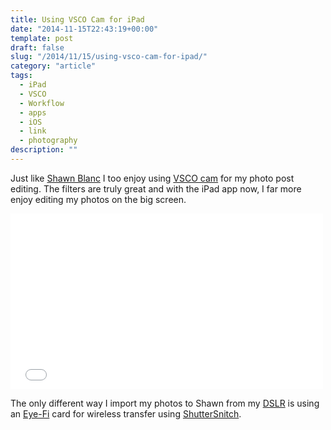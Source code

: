 ```yaml
---
title: Using VSCO Cam for iPad
date: "2014-11-15T22:43:19+00:00"
template: post
draft: false
slug: "/2014/11/15/using-vsco-cam-for-ipad/"
category: "article"
tags:
  - iPad
  - VSCO
  - Workflow
  - apps
  - iOS
  - link
  - photography
description: ""
---
```


Just like [Shawn Blanc](http://shawnblanc.net/2014/11/using-vsco-cam-for-ipad/) I too enjoy using <a href="https://itunes.apple.com/nz/app/vsco-cam/id588013838?mt=8&amp;uo=4&amp;at=10lnRx">VSCO cam</a> for my photo post editing. The filters are truly great and with the iPad app now, I far more enjoy editing my photos on the big screen.

<iframe src="//player.vimeo.com/video/111593015?title=0&amp;byline=0&amp;portrait=0&amp;color=a8a749" width="500" height="281" frameborder="0" webkitallowfullscreen mozallowfullscreen allowfullscreen></iframe>

The only different way I import my photos to Shawn from my <a href="http://en.wikipedia.org/wiki/Canon_EOS_1000D">DSLR</a> is using an <a href="http://www.eyefi.com">Eye-Fi</a> card for wireless transfer using <a href="https://itunes.apple.com/nz/app/shuttersnitch/id364176211?mt=8&amp;uo=4&amp;at=10lnRx">ShutterSnitch</a>.
